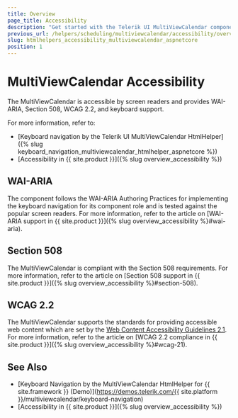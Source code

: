 ```yaml
---
title: Overview
page_title: Accessibility
description: "Get started with the Telerik UI MultiViewCalendar component for {{ site.framework }} and learn about its accessibility support for WAI-ARIA, Section 508, and WCAG 2.2."
previous_url: /helpers/scheduling/multiviewcalendar/accessibility/overview
slug: htmlhelpers_accessibility_multiviewcalendar_aspnetcore
position: 1
---
```


# MultiViewCalendar Accessibility

The MultiViewCalendar is accessible by screen readers and provides WAI-ARIA, Section 508, WCAG 2.2, and keyboard support.

For more information, refer to:
* [Keyboard navigation by the Telerik UI MultiViewCalendar HtmlHelper]({% slug keyboard_navigation_multiviewcalendar_htmlhelper_aspnetcore %})
* [Accessibility in {{ site.product }}]({% slug overview_accessibility %})

## WAI-ARIA

The component follows the WAI-ARIA Authoring Practices for implementing the keyboard navigation for its component role and is tested against the popular screen readers. For more information, refer to the article on [WAI-ARIA support in {{ site.product }}]({% slug overview_accessibility %}#wai-aria).

## Section 508

The MultiViewCalendar is compliant with the Section 508 requirements. For more information, refer to the article on [Section 508 support in {{ site.product }}]({% slug overview_accessibility %}#section-508).

## WCAG 2.2

The MultiViewCalendar supports the standards for providing accessible web content which are set by the [Web Content Accessibility Guidelines 2.1](https://www.w3.org/TR/WCAG/). For more information, refer to the article on [WCAG 2.2 compliance in {{ site.product }}]({% slug overview_accessibility %}#wcag-21).

## See Also

* [Keyboard Navigation by the MultiViewCalendar HtmlHelper for {{ site.framework }} (Demo)](https://demos.telerik.com/{{ site.platform }}/multiviewcalendar/keyboard-navigation)
* [Accessibility in {{ site.product }}]({% slug overview_accessibility %})
